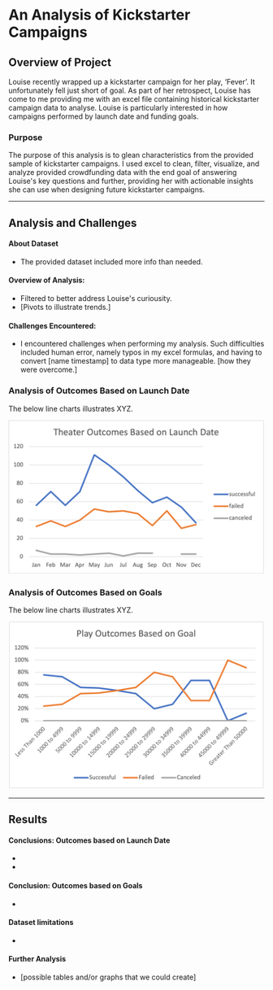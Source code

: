 # An Analysis of Kickstarter Campaigns

## Overview of Project
Louise recently wrapped up a kickstarter campaign for her play, ‘Fever’. It unfortunately fell just short of goal. As part of her retrospect, Louise has come to me providing me with an excel file containing historical kickstarter campaign data to analyse. Louise is particularly interested in how campaigns performed by launch date and funding goals.

### Purpose
The purpose of this analysis is to glean characteristics from the provided sample of kickstarter campaigns. I used excel to clean, filter, visualize, and analyze provided crowdfunding data with the end goal of answering Louise's key questions and further, providing her with actionable insights she can use when designing future kickstarter campaigns.

---

## Analysis and Challenges

#### About Dataset
- The provided dataset included more info than needed. 

#### Overview of Analysis: 
- Filtered to better address Louise's curiousity.
- [Pivots to illustrate trends.]

#### Challenges Encountered:  
- I encountered challenges when performing my analysis. Such difficulties included human error, namely typos in my excel formulas, and having to convert [name timestamp] to data type more manageable. [how they were overcome.]

### Analysis of Outcomes Based on Launch Date

The below line charts illustrates XYZ.

![image 1](Resources/Theater_Outcomes_vs_Launch.png)

### Analysis of Outcomes Based on Goals

The below line charts illustrates XYZ.

![image](Resources/Outcomes_vs_Goals.png)

---

## Results

#### Conclusions: Outcomes based on Launch Date

-
-

#### Conclusion: Outcomes based on Goals

- 

#### Dataset limitations

-

#### Further Analysis

- [possible tables and/or graphs that we could create]
